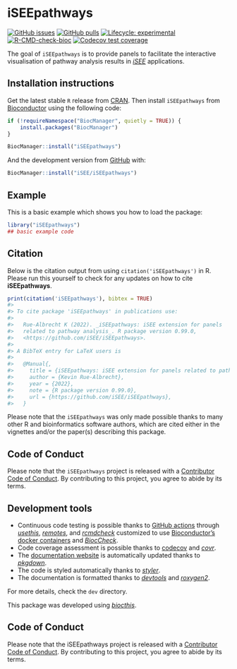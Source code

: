 
<!-- README.md is generated from README.Rmd. Please edit that file -->

# iSEEpathways

<!-- badges: start -->

[![GitHub
issues](https://img.shields.io/github/issues/iSEE/iSEEpathways)](https://github.com/iSEE/iSEEpathways/issues)
[![GitHub
pulls](https://img.shields.io/github/issues-pr/iSEE/iSEEpathways)](https://github.com/iSEE/iSEEpathways/pulls)
[![Lifecycle:
experimental](https://img.shields.io/badge/lifecycle-experimental-orange.svg)](https://lifecycle.r-lib.org/articles/stages.html#experimental)
[![R-CMD-check-bioc](https://github.com/iSEE/iSEEpathways/workflows/R-CMD-check-bioc/badge.svg)](https://github.com/iSEE/iSEEpathways/actions)
[![Codecov test
coverage](https://codecov.io/gh/iSEE/iSEEpathways/branch/main/graph/badge.svg)](https://app.codecov.io/gh/iSEE/iSEEpathways?branch=main)
<!-- badges: end -->

The goal of `iSEEpathways` is to provide panels to facilitate the
interactive visualisation of pathway analysis results in
*[iSEE](https://bioconductor.org/packages/3.16/iSEE)* applications.

## Installation instructions

Get the latest stable `R` release from
[CRAN](http://cran.r-project.org/). Then install `iSEEpathways` from
[Bioconductor](http://bioconductor.org/) using the following code:

``` r
if (!requireNamespace("BiocManager", quietly = TRUE)) {
    install.packages("BiocManager")
}

BiocManager::install("iSEEpathways")
```

And the development version from
[GitHub](https://github.com/iSEE/iSEEpathways) with:

``` r
BiocManager::install("iSEE/iSEEpathways")
```

## Example

This is a basic example which shows you how to load the package:

``` r
library("iSEEpathways")
## basic example code
```

## Citation

Below is the citation output from using `citation('iSEEpathways')` in R.
Please run this yourself to check for any updates on how to cite
**iSEEpathways**.

``` r
print(citation('iSEEpathways'), bibtex = TRUE)
#> 
#> To cite package 'iSEEpathways' in publications use:
#> 
#>   Rue-Albrecht K (2022). _iSEEpathways: iSEE extension for panels
#>   related to pathway analysis_. R package version 0.99.0,
#>   <https://github.com/iSEE/iSEEpathways>.
#> 
#> A BibTeX entry for LaTeX users is
#> 
#>   @Manual{,
#>     title = {iSEEpathways: iSEE extension for panels related to pathway analysis},
#>     author = {Kevin Rue-Albrecht},
#>     year = {2022},
#>     note = {R package version 0.99.0},
#>     url = {https://github.com/iSEE/iSEEpathways},
#>   }
```

Please note that the `iSEEpathways` was only made possible thanks to
many other R and bioinformatics software authors, which are cited either
in the vignettes and/or the paper(s) describing this package.

## Code of Conduct

Please note that the `iSEEpathways` project is released with a
[Contributor Code of
Conduct](http://bioconductor.org/about/code-of-conduct/). By
contributing to this project, you agree to abide by its terms.

## Development tools

- Continuous code testing is possible thanks to [GitHub
  actions](https://www.tidyverse.org/blog/2020/04/usethis-1-6-0/)
  through *[usethis](https://CRAN.R-project.org/package=usethis)*,
  *[remotes](https://CRAN.R-project.org/package=remotes)*, and
  *[rcmdcheck](https://CRAN.R-project.org/package=rcmdcheck)* customized
  to use [Bioconductor’s docker
  containers](https://www.bioconductor.org/help/docker/) and
  *[BiocCheck](https://bioconductor.org/packages/3.16/BiocCheck)*.
- Code coverage assessment is possible thanks to
  [codecov](https://codecov.io/gh) and
  *[covr](https://CRAN.R-project.org/package=covr)*.
- The [documentation website](http://iSEE.github.io/iSEEpathways) is
  automatically updated thanks to
  *[pkgdown](https://CRAN.R-project.org/package=pkgdown)*.
- The code is styled automatically thanks to
  *[styler](https://CRAN.R-project.org/package=styler)*.
- The documentation is formatted thanks to
  *[devtools](https://CRAN.R-project.org/package=devtools)* and
  *[roxygen2](https://CRAN.R-project.org/package=roxygen2)*.

For more details, check the `dev` directory.

This package was developed using
*[biocthis](https://bioconductor.org/packages/3.16/biocthis)*.

## Code of Conduct

Please note that the iSEEpathways project is released with a
[Contributor Code of
Conduct](http://bioconductor.org/about/code-of-conduct/). By
contributing to this project, you agree to abide by its terms.
